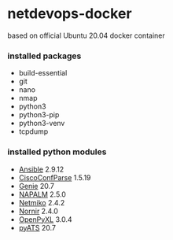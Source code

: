 # netdevops-docker
based on official Ubuntu 20.04 docker container

### installed packages
* build-essential
* git 
* nano
* nmap
* python3 
* python3-pip 
* python3-venv
* tcpdump

### installed python modules
* [Ansible](https://www.ansible.com) 2.9.12
* [CiscoConfParse](http://pennington.net/py/ciscoconfparse/) 1.5.19
* [Genie](https://pubhub.devnetcloud.com/media/genie-feature-browser/docs/#/) 20.7
* [NAPALM](https://napalm-automation.net) 2.5.0
* [Netmiko](https://pynet.twb-tech.com/blog/automation/netmiko.html) 2.4.2
* [Nornir](https://github.com/nornir-automation/nornir) 2.4.0
* [OpenPyXL](https://openpyxl.readthedocs.io/en/stable/) 3.0.4
* [pyATS](https://developer.cisco.com/pyats/) 20.7